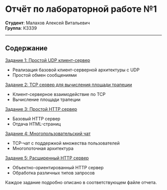 # Отчёт по лабораторной работе №1

**Студент**: Малахов Алексей Витальевич  
**Группа**: К3339

---

## Содержание

[Задание 1: Простой UDP клиент-сервер](task1.md)

- Реализация базовой клиент-серверной архитектуры с UDP
- Простой обмен сообщениями

[Задание 2: TCP сервер для вычисления площади трапеции](task2.md)

- Клиент-серверное взаимодействие по TCP
- Вычисление площади трапеции

[Задание 3: Простой HTTP сервер](task3.md)

- Базовый HTTP сервер
- Отдача HTML-страниц

[Задание 4: Многопользовательский чат](task4.md)

- TCP-чат с поддержкой множества пользователей
- Многопоточная архитектура

[Задание 5: Расширенный HTTP сервер](task5.md)

- Объектно-ориентированный HTTP сервер
- Обработка различных типов запросов

Каждое задание подробно описано в соответствующем файле отчета.
